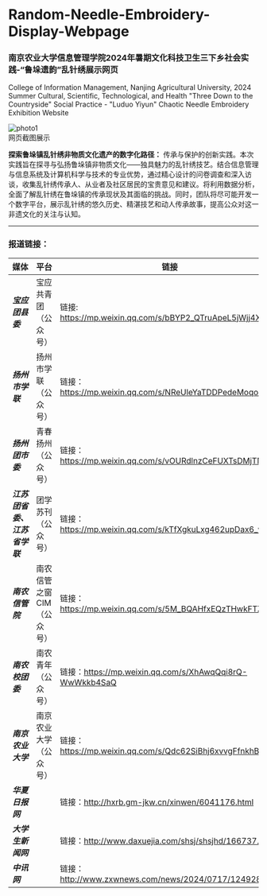 # Random-Needle-Embroidery-Display-Webpage
### 南京农业大学信息管理学院2024年暑期文化科技卫生三下乡社会实践-“鲁垛遗韵”乱针绣展示网页 

College of Information Management, Nanjing Agricultural University, 2024 Summer Cultural, Scientific, Technological, and Health "Three Down to the Countryside" Social Practice - "Luduo Yiyun" Chaotic Needle Embroidery Exhibition Website  

![photo1](https://github.com/user-attachments/assets/39897d26-d2ab-4c19-9597-2fefa9707bdf)  
网页截图展示

**探索鲁垛镇乱针绣非物质文化遗产的数字化路径：**
传承与保护的创新实践。本次实践旨在探寻与弘扬鲁垛镇非物质文化——独具魅力的乱针绣技艺。结合信息管理与信息系统及计算机科学与技术的专业优势，通过精心设计的问卷调查和深入访谈，收集乱针绣传承人、从业者及社区居民的宝贵意见和建议。将利用数据分析，全面了解乱针绣在鲁垛镇的传承现状及其面临的挑战。同时，团队将尽可能开发一个数字平台，展示乱针绣的悠久历史、精湛技艺和动人传承故事，提高公众对这一非遗文化的关注与认知。

---
### 报道链接：
|媒体|平台|链接|
|---|---|---|
|***宝应团县委***|宝应共青团（公众号）|链接: https://mp.weixin.qq.com/s/bBYP2_QTruApeL5jWjj4XA  |
|***扬州市学联***|扬州市学联（公众号）|链接：https://mp.weixin.qq.com/s/NReUleYaTDDPedeMoqo1tA  |
|***扬州团市委***|青春扬州（公众号）|链接：https://mp.weixin.qq.com/s/vOURdlnzCeFUXTsDMjTM4A  |
|***江苏团省委、江苏省学联***|团学苏刊（公众号）|链接：https://mp.weixin.qq.com/s/kTfXgkuLxg462upDax6_wA  |
|***南农信管院***|南农信管之窗CIM（公众号）|链接：https://mp.weixin.qq.com/s/5M_BQAHfxEQzTHwkFTZH_A  |
|***南农校团委***|南农青年（公众号）|链接：https://mp.weixin.qq.com/s/XhAwqQqi8rQ-WwWkkb4SaQ  |
|***南京农业大学***|南京农业大学（公众号）|链接：https://mp.weixin.qq.com/s/Qdc62SiBhj6xvvgFfnkhBA  |
|***华夏日报网*** ||链接：http://hxrb.gm-jkw.cn/xinwen/6041176.html  |
|***大学生新闻网*** ||链接：http://www.daxuejia.com/shsj/shsjhd/166737.html  |
|***中讯网*** ||链接：http://www.zxwnews.com/news/2024/0717/124928.html  |
